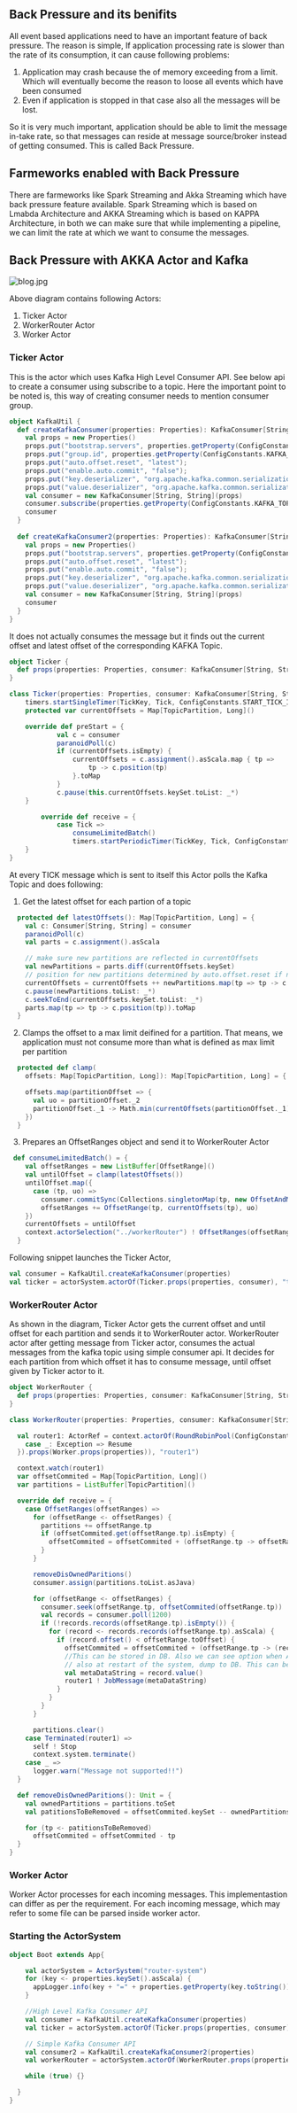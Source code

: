 ## Back Pressure and its benifits

All event based applications need to have an important feature of back pressure. The reason is simple, If application processing rate is slower than the rate of its consumption, it can cause following problems:

1. Application may crash because the of memory exceeding from a limit. Which will eventually become the reason to loose all events which have been consumed
2. Even if application is stopped in that case also all the messages will be lost.

So it is very much important, application should be able to limit the message in-take rate, so that messages can reside at message source/broker instead of getting consumed. This is called Back Pressure.

## Farmeworks enabled with Back Pressure
There are farmeworks like Spark Streaming and Akka Streaming which have back pressure feature available. Spark Streaming which is based on Lmabda Architecture and AKKA Streaming which is based on KAPPA Architecture, in both we can make sure that while implementing a pipeline, we can limit the rate at which we want to consume the messages.

## Back Pressure with AKKA Actor and Kafka

![blog.jpg](blog.jpg)

Above diagram contains following Actors:

1. Ticker Actor
2. WorkerRouter Actor 
3. Worker Actor

### Ticker Actor 

This is the actor which uses Kafka High Level Consumer API. See below api to create a consumer using subscribe to a topic. Here the important point to be noted is, this way of creating consumer needs to mention consumer group.

```scala
object KafkaUtil {
  def createKafkaConsumer(properties: Properties): KafkaConsumer[String, String] = {
    val props = new Properties()
    props.put("bootstrap.servers", properties.getProperty(ConfigConstants.KAFKA_BOOT_SERVERS));
    props.put("group.id", properties.getProperty(ConfigConstants.KAFKA_GROUP_ID));
    props.put("auto.offset.reset", "latest");
    props.put("enable.auto.commit", "false");
    props.put("key.deserializer", "org.apache.kafka.common.serialization.StringDeserializer");
    props.put("value.deserializer", "org.apache.kafka.common.serialization.StringDeserializer");
    val consumer = new KafkaConsumer[String, String](props)
    consumer.subscribe(properties.getProperty(ConfigConstants.KAFKA_TOPIC).split(",").toList.asJava)
    consumer
  }
  
  def createKafkaConsumer2(properties: Properties): KafkaConsumer[String, String] = {
    val props = new Properties()
    props.put("bootstrap.servers", properties.getProperty(ConfigConstants.KAFKA_BOOT_SERVERS));
    props.put("auto.offset.reset", "latest");
    props.put("enable.auto.commit", "false");
    props.put("key.deserializer", "org.apache.kafka.common.serialization.StringDeserializer");
    props.put("value.deserializer", "org.apache.kafka.common.serialization.StringDeserializer");
    val consumer = new KafkaConsumer[String, String](props)
    consumer
  }  
}
```

It does not actually consumes the message but it finds out the current offset and latest offset of the corresponding KAFKA Topic. 

```scala
object Ticker {
  def props(properties: Properties, consumer: KafkaConsumer[String, String]) = Props(new Ticker(properties, consumer))
}

class Ticker(properties: Properties, consumer: KafkaConsumer[String, String]) extends Actor with Timers with ActorLogging {
	timers.startSingleTimer(TickKey, Tick, ConfigConstants.START_TICK_INTERVAL.seconds)
	protected var currentOffsets = Map[TopicPartition, Long]()

	override def preStart = {
    		val c = consumer
    		paranoidPoll(c)
    		if (currentOffsets.isEmpty) {
      			currentOffsets = c.assignment().asScala.map { tp =>
        			tp -> c.position(tp)
      			}.toMap
    		}
    		c.pause(this.currentOffsets.keySet.toList: _*)
  	}

    	override def receive = {
    		case Tick =>
      			consumeLimitedBatch()
      			timers.startPeriodicTimer(TickKey, Tick, ConfigConstants.TICK_INTERVAL.seconds)
  	}
}
```

At every TICK message which is sent to itself this Actor polls the Kafka Topic and does following:

1. Get the latest offset for each partion of a topic

```scala
  protected def latestOffsets(): Map[TopicPartition, Long] = {
    val c: Consumer[String, String] = consumer
    paranoidPoll(c)
    val parts = c.assignment().asScala

    // make sure new partitions are reflected in currentOffsets
    val newPartitions = parts.diff(currentOffsets.keySet)
    // position for new partitions determined by auto.offset.reset if no commit
    currentOffsets = currentOffsets ++ newPartitions.map(tp => tp -> c.position(tp)).toMap
    c.pause(newPartitions.toList: _*)
    c.seekToEnd(currentOffsets.keySet.toList: _*)
    parts.map(tp => tp -> c.position(tp)).toMap
  }
```

2. Clamps the offset to a max limit deifined for a partition. That means, we application must not consume more than what is defined as max limit per partition

```scala
  protected def clamp(
    offsets: Map[TopicPartition, Long]): Map[TopicPartition, Long] = {

    offsets.map(partitionOffset => {
      val uo = partitionOffset._2
      partitionOffset._1 -> Math.min(currentOffsets(partitionOffset._1) + ConfigConstants.MAX_MESSAGES_PER_PARTITION, uo)
    })
  }
```  

3. Prepares an OffsetRanges object and send it to WorkerRouter Actor

```scala
 def consumeLimitedBatch() = {
    val offsetRanges = new ListBuffer[OffsetRange]()
    val untilOffset = clamp(latestOffsets())
    untilOffset.map({
      case (tp, uo) =>
        consumer.commitSync(Collections.singletonMap(tp, new OffsetAndMetadata(uo)))
        offsetRanges += OffsetRange(tp, currentOffsets(tp), uo)
    })
    currentOffsets = untilOffset
    context.actorSelection("../workerRouter") ! OffsetRanges(offsetRanges.toList)
  }
```

Following snippet launches the Ticker Actor,

```scala
val consumer = KafkaUtil.createKafkaConsumer(properties)
val ticker = actorSystem.actorOf(Ticker.props(properties, consumer), "ticker")
```
### WorkerRouter Actor

As shown in the diagram, Ticker Actor gets the current offset and until offset for each partition and sends it to WorkerRouter actor. WorkerRouter actor after getting message from Ticker actor, consumes the actual messages from the kafka topic using simple consumer api. It decides for each partition from which offset it has to consume message, until offset given by Ticker actor to it.

```scala
object WorkerRouter {
  def props(properties: Properties, consumer: KafkaConsumer[String, String]): Props = Props(new WorkerRouter(properties, consumer))
}

class WorkerRouter(properties: Properties, consumer: KafkaConsumer[String, String]) extends Actor {

  val router1: ActorRef = context.actorOf(RoundRobinPool(ConfigConstants.NO_OF_WORKERS).withSupervisorStrategy(OneForOneStrategy(maxNrOfRetries = 10, withinTimeRange = 30 seconds) {
    case _: Exception => Resume
  }).props(Worker.props(properties)), "router1")

  context.watch(router1)
  var offsetCommited = Map[TopicPartition, Long]()
  var partitions = ListBuffer[TopicPartition]()

  override def receive = {
    case OffsetRanges(offsetRanges) =>
      for (offsetRange <- offsetRanges) {
        partitions += offsetRange.tp
        if (offsetCommited.get(offsetRange.tp).isEmpty) {
          offsetCommited = offsetCommited + (offsetRange.tp -> offsetRange.fromOffset)
        }
      }

      removeDisOwnedParitions()
      consumer.assign(partitions.toList.asJava)

      for (offsetRange <- offsetRanges) {
        consumer.seek(offsetRange.tp, offsetCommited(offsetRange.tp))
        val records = consumer.poll(1200)
        if (!records.records(offsetRange.tp).isEmpty()) {
          for (record <- records.records(offsetRange.tp).asScala) {
            if (record.offset() < offsetRange.toOffset) {
              offsetCommited = offsetCommited + (offsetRange.tp -> (record.offset() + 1))
              //This can be stored in DB. Also we can see option when ACTOR is getting stopped, then dump all in DB. And
              // also at restart of the system, dump to DB. This can be generalized.
              val metaDataString = record.value()
              router1 ! JobMessage(metaDataString)
            }
          }
        }
      }

      partitions.clear()
    case Terminated(router1) =>
      self ! Stop
      context.system.terminate()
    case _ =>
      logger.warn("Message not supported!!")
  }

  def removeDisOwnedParitions(): Unit = {
    val ownedPartitions = partitions.toSet
    val patitionsToBeRemoved = offsetCommited.keySet -- ownedPartitions

    for (tp <- patitionsToBeRemoved)
      offsetCommited = offsetCommited - tp
  }
}
```

### Worker Actor

Worker Actor processes for each incoming messages. This implementastion can differ as per the requirement. For each incoming message, which may refer to some file can be parsed inside worker actor. 

### Starting the ActorSystem

```scala
object Boot extends App{

    val actorSystem = ActorSystem("router-system")
    for (key <- properties.keySet().asScala) {
      appLogger.info(key + "=" + properties.getProperty(key.toString()))
    }

    //High Level Kafka Consumer API
    val consumer = KafkaUtil.createKafkaConsumer(properties)
    val ticker = actorSystem.actorOf(Ticker.props(properties, consumer), "ticker")

    // Simple Kafka Consumer API
    val consumer2 = KafkaUtil.createKafkaConsumer2(properties)   
    val workerRouter = actorSystem.actorOf(WorkerRouter.props(properties, consumer2), "workerRouter")

    while (true) {}

  }  
}
```
